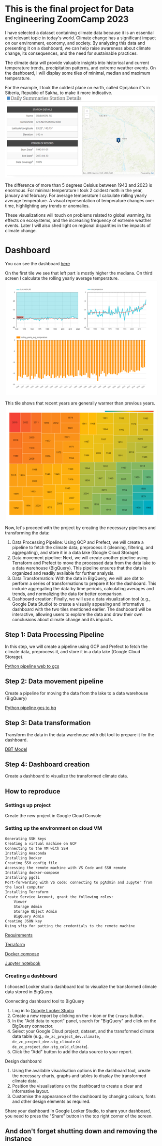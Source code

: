 # This is the final project for Data Engineering ZoomCamp 2023

I have selected a dataset containing climate data because it is an essential and relevant topic in today's world. Climate change has a significant impact on our environment, economy, and society. By analyzing this data and presenting it on a dashboard, we can help raise awareness about climate change, its consequences, and the need for sustainable practices.

The climate data will provide valuable insights into historical and current temperature trends, precipitation patterns, and extreme weather events. On the dashboard, I will display some tiles of minimal, median and maximum temperature.

For the example, I took the coldest place on earth, called Ojmjakon it's in Siberia, Republic of Sakha, to make it more indicative.
![Ojmjakon it's in Siberia, Republic of Sakha](media/Ojmjakon%20details.png)

The difference of more than 5 degrees Celsius between 1943 and 2023 is enormous.
For minimal temperature I took 2 coldest moth in the year, january and february.
For average temperature I calculate rolling yearly average temperature.
A visual representation of temperature changes over time, highlighting any trends or anomalies. 

These visualizations will touch on problems related to global warming, its effects on ecosystems, and the increasing frequency of extreme weather events. Later I will also shed light on regional disparities in the impacts of climate change.

# Dashboard
You can see the dashboard [here](https://lookerstudio.google.com/reporting/5401162a-f822-497c-b1e0-1eea69d28f05)

On the first tile we see that left part is mostly higher the mediana.
On third screen I calculate the rolling yearly average temperature.
![minimal, mediana, rolling yearly avg temperature](media/Climate%20change%20as%20exemplified%20by%20the%20coldest%20place%20on%20earth,%20Ojmjakon%C2%A0%E2%80%BA%20Minimal%20and%20rolling%20average%20temperature%20-%20Vivaldi_230504125612.png)

This tile shows that recent years are generally warmer than previous years.
![This tile shows that recent years are generally warmer than previous years](media/Climate%20change%20as%20exemplified%20by%20the%20coldest%20place%20on%20earth,%20Ojmjakon%C2%A0%E2%80%BA%20Maximal%20temperature%20in%20coldest%20place%20-%20Vivaldi_230504125552.png)

Now, let's proceed with the project by creating the necessary pipelines and transforming the data:

1. Data Processing Pipeline: Using GCP and Prefect, we will create a pipeline to fetch the climate data, preprocess it (cleaning, filtering, and aggregating), and store it in a data lake (Google Cloud Storage).
2. Data movement pipeline: Next, we will create another pipeline using Terraform and Prefect to move the processed data from the data lake to a data warehouse (BigQuery). This pipeline ensures that the data is organized and readily available for further analysis.
3. Data Transformation: With the data in BigQuery, we will use dbt to perform a series of transformations to prepare it for the dashboard. This include aggregating the data by time periods, calculating averages and trends, and normalizing the data for better comparison.
4. Dashboard creation: Finally, we will use a data visualization tool (e.g., Google Data Studio) to create a visually appealing and informative dashboard with the two tiles mentioned earlier. The dashboard will be interactive, allowing users to explore the data and draw their own conclusions about climate change and its impacts.

## Step 1: Data Processing Pipeline
In this step, we will create a pipeline using GCP and Prefect to fetch the climate data, preprocess it, and store it in a data lake (Google Cloud Storage).

[Python pipeline web to gcs](flows/etl_web_to_gcs.py)

## Step 2: Data movement pipeline
Create a pipeline for moving the data from the lake to a data warehouse (BigQuery)

[Python pipeline gcs to bq](flows/etl_gcs_to_bq.py)

## Step 3: Data transformation
Transform the data in the data warehouse with dbt tool to prepare it for the dashboard.

[DBT Model](/dbt)

## Step 4: Dashboard creation
Create a dashboard to visualize the transformed climate data.


## How to reproduce

### Settings up project
Create the new project in Google Cloud Console

### Setting up the environment on cloud VM
    Generating SSH keys
    Creating a virtual machine on GCP
    Connecting to the VM with SSH
    Installing Anaconda
    Installing Docker
    Creating SSH config file
    Accessing the remote machine with VS Code and SSH remote
    Installing docker-compose
    Installing pgcli
    Port-forwarding with VS code: connecting to pgAdmin and Jupyter from the local computer
    Installing Terraform
    Create Service Account, grant the following roles:
        Viewer
        Storage Admin
        Storage Object Admin
        BigQuery Admin
    Creating JSON key
    Using sftp for putting the credentials to the remote machine

[Requirements](requirements.txt)

[Terraform](/terraform)

[Docker compose](/docker)

[Jupyter notebook](flows/Untitled.ipynb)

### Creating a dashboard
I choosed Looker studio dashboard tool to visualize the transformed climate data stored in BigQuery.

Connecting dashboard tool to BigQuery
1. Log in to [Google Looker Studio](https://lookerstudio.google.com/navigation/reporting)
2. Create a new report by clicking on the `+` icon or the `Create` button.
3. In the "Add data to report" panel, search for "BigQuery" and click on the BigQuery connector.
4. Select your Google Cloud project, dataset, and the transformed climate data table (e.g., `de_zc_project_dev.climate`, `de_zc_project_dev.stg_climate` or `de_zc_project_dev.stg_cold_climate`).
5. Click the "Add" button to add the data source to your report.

Design dashboard
1. Using the available visualisation options in the dashboard tool, create the necessary charts, graphs and tables to display the transformed climate data.
2. Position the visualisations on the dashboard to create a clear and informative layout. 
3. Customise the appearance of the dashboard by changing colours, fonts and other design elements as required.

Share your dashboard
In Google Looker Studio, to share your dashboard, you need to press the "Share" button in the top right corner of the screen.

## And don't forget shutting down and removing the instance